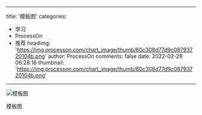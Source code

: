 
---
title: '模板图'
categories: 
 - 学习
 - ProcessOn
 - 推荐
headimg: 'https://img.processon.com/chart_image/thumb/60c308d77d9c08793720104b.png'
author: ProcessOn
comments: false
date: 2022-02-28 06:28:16
thumbnail: 'https://img.processon.com/chart_image/thumb/60c308d77d9c08793720104b.png'
---

<div>   
<img class="thumb" alt="模板图" src="https://img.processon.com/chart_image/thumb/60c308d77d9c08793720104b.png" referrerpolicy="no-referrer">
<p>模板图</p>  
</div>
            